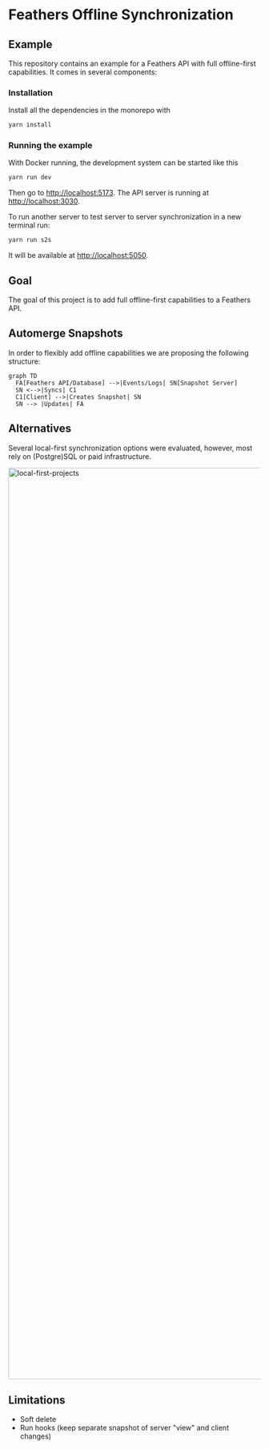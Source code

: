 # Feathers Offline Synchronization

## Example

This repository contains an example for a Feathers API with full offline-first capabilities. It comes in several components:

### Installation

Install all the dependencies in the monorepo with

```sh
yarn install
```

### Running the example

With Docker running, the development system can be started like this

```sh
yarn run dev
```

Then go to [http://localhost:5173](http://localhost:5173). The API server is running at [http://localhost:3030](http://localhost:3030).

To run another server to test server to server synchronization in a new terminal run:

```sh
yarn run s2s
```

It will be available at [http://localhost:5050](http://localhost:5050).

## Goal

The goal of this project is to add full offline-first capabilities to a Feathers API.

## Automerge Snapshots

In order to flexibly add offline capabilities we are proposing the following structure:

```mermaid
graph TD
  FA[Feathers API/Database] -->|Events/Logs| SN[Snapshot Server]
  SN <-->|Syncs| C1
  C1[Client] -->|Creates Snapshot| SN
  SN --> |Updates| FA
```

## Alternatives

Several local-first synchronization options were evaluated, however, most rely on (Postgre)SQL or paid infrastructure.

<img width="1821" alt="local-first-projects" src="https://github.com/user-attachments/assets/85c9fa2a-f0b9-4506-af71-1f02d510d1e7" />

## Limitations

- Soft delete
- Run hooks (keep separate snapshot of server "view" and client changes)
